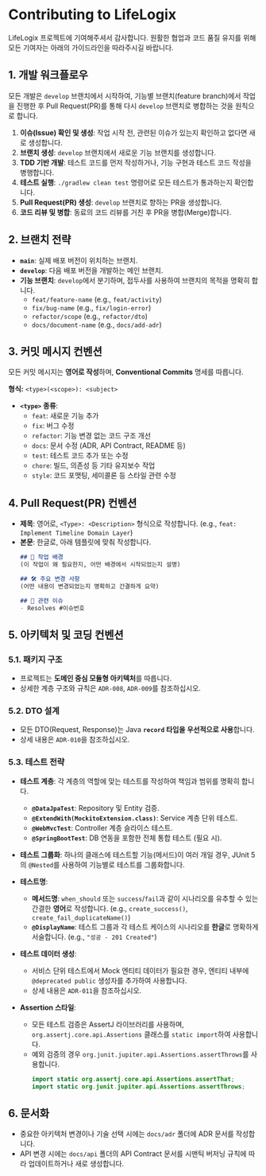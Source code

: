 # Contributing to LifeLogix

LifeLogix 프로젝트에 기여해주셔서 감사합니다. 원활한 협업과 코드 품질 유지를 위해 모든 기여자는 아래의 가이드라인을 따라주시길 바랍니다.

## 1. 개발 워크플로우

모든 개발은 `develop` 브랜치에서 시작하여, 기능별 브랜치(feature branch)에서 작업을 진행한 후 Pull Request(PR)를 통해 다시 `develop` 브랜치로 병합하는 것을 원칙으로 합니다.

1.  **이슈(Issue) 확인 및 생성**: 작업 시작 전, 관련된 이슈가 있는지 확인하고 없다면 새로 생성합니다.
2.  **브랜치 생성**: `develop` 브랜치에서 새로운 기능 브랜치를 생성합니다.
3.  **TDD 기반 개발**: 테스트 코드를 먼저 작성하거나, 기능 구현과 테스트 코드 작성을 병행합니다.
4.  **테스트 실행**: `./gradlew clean test` 명령어로 모든 테스트가 통과하는지 확인합니다.
5.  **Pull Request(PR) 생성**: `develop` 브랜치로 향하는 PR을 생성합니다.
6.  **코드 리뷰 및 병합**: 동료의 코드 리뷰를 거친 후 PR을 병합(Merge)합니다.

## 2. 브랜치 전략

-   **`main`**: 실제 배포 버전이 위치하는 브랜치.
-   **`develop`**: 다음 배포 버전을 개발하는 메인 브랜치.
-   **기능 브랜치**: `develop`에서 분기하며, 접두사를 사용하여 브랜치의 목적을 명확히 합니다.
    -   `feat/feature-name` (e.g., `feat/activity`)
    -   `fix/bug-name` (e.g., `fix/login-error`)
    -   `refactor/scope` (e.g., `refactor/dto`)
    -   `docs/document-name` (e.g., `docs/add-adr`)

## 3. 커밋 메시지 컨벤션

모든 커밋 메시지는 **영어로 작성**하며, **Conventional Commits** 명세를 따릅니다.

**형식:** `<type>(<scope>): <subject>`

-   **`<type>` 종류**:
    -   `feat`: 새로운 기능 추가
    -   `fix`: 버그 수정
    -   `refactor`: 기능 변경 없는 코드 구조 개선
    -   `docs`: 문서 수정 (ADR, API Contract, README 등)
    -   `test`: 테스트 코드 추가 또는 수정
    -   `chore`: 빌드, 의존성 등 기타 유지보수 작업
    -   `style`: 코드 포맷팅, 세미콜론 등 스타일 관련 수정

## 4. Pull Request(PR) 컨벤션

-   **제목**: 영어로, `<Type>: <Description>` 형식으로 작성합니다. (e.g., `feat: Implement Timeline Domain Layer`)
-   **본문**: 한글로, 아래 템플릿에 맞춰 작성합니다.
    ```markdown
    ## 🚀 작업 배경
    (이 작업이 왜 필요한지, 어떤 배경에서 시작되었는지 설명)

    ## 🛠️ 주요 변경 사항
    (어떤 내용이 변경되었는지 명확하고 간결하게 요약)

    ## 🔗 관련 이슈
    - Resolves #이슈번호
    ```

## 5. 아키텍처 및 코딩 컨벤션

### 5.1. 패키지 구조

-   프로젝트는 **도메인 중심 모듈형 아키텍처**를 따릅니다.
-   상세한 계층 구조와 규칙은 `ADR-008`, `ADR-009`를 참조하십시오.

### 5.2. DTO 설계

-   모든 DTO(Request, Response)는 Java **`record` 타입을 우선적으로 사용**합니다.
-   상세 내용은 `ADR-010`을 참조하십시오.

### 5.3. 테스트 전략

-   **테스트 계층**: 각 계층의 역할에 맞는 테스트를 작성하여 책임과 범위를 명확히 합니다.
    -   **`@DataJpaTest`**: Repository 및 Entity 검증.
    -   **`@ExtendWith(MockitoExtension.class)`**: Service 계층 단위 테스트.
    -   **`@WebMvcTest`**: Controller 계층 슬라이스 테스트.
    -   **`@SpringBootTest`**: DB 연동을 포함한 전체 통합 테스트 (필요 시).

-   **테스트 그룹화**: 하나의 클래스에 테스트할 기능(메서드)이 여러 개일 경우, JUnit 5의 `@Nested`를 사용하여 기능별로 테스트를 그룹화합니다.

-   **테스트명**:
    -   **메서드명**: `when_should` 또는 `success`/`fail`과 같이 시나리오를 유추할 수 있는 간결한 **영어**로 작성합니다. (e.g., `create_success()`, `create_fail_duplicateName()`)
    -   **`@DisplayName`**: 테스트 그룹과 각 테스트 케이스의 시나리오를 **한글**로 명확하게 서술합니다. (e.g., `"성공 - 201 Created"`)

-   **테스트 데이터 생성**:
    -   서비스 단위 테스트에서 Mock 엔티티 데이터가 필요한 경우, 엔티티 내부에 `@deprecated public` 생성자를 추가하여 사용합니다.
    -   상세 내용은 `ADR-011`을 참조하십시오.

-   **Assertion 스타일**:
    -   모든 테스트 검증은 AssertJ 라이브러리를 사용하며, `org.assertj.core.api.Assertions` 클래스를 `static import`하여 사용합니다.
    -   예외 검증의 경우 `org.junit.jupiter.api.Assertions.assertThrows`를 사용합니다.
        ```java
        import static org.assertj.core.api.Assertions.assertThat;
        import static org.junit.jupiter.api.Assertions.assertThrows;
        ```

## 6. 문서화

-   중요한 아키텍처 변경이나 기술 선택 시에는 `docs/adr` 폴더에 ADR 문서를 작성합니다.
-   API 변경 시에는 `docs/api` 폴더의 API Contract 문서를 시맨틱 버저닝 규칙에 따라 업데이트하거나 새로 생성합니다.